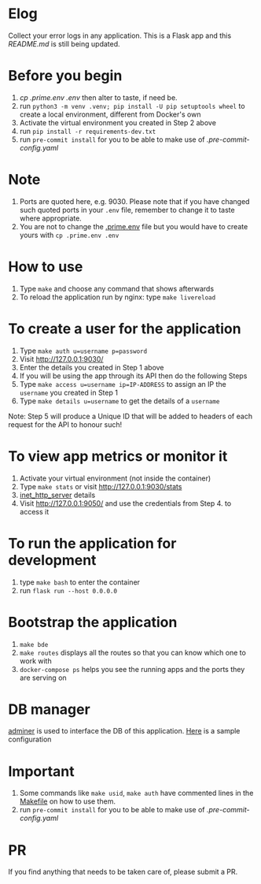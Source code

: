 # Elog

Collect your error logs in any application. This is a Flask app and this *README.md* is still being updated.

# Before you begin
1. *cp .prime.env .env* then alter to taste, if need be.
2. run `python3 -m venv .venv; pip install -U pip setuptools wheel` to create a local environment, different from Docker's own
3. Activate the virtual environment you created in Step 2 above
4. run `pip install -r requirements-dev.txt`
5. run `pre-commit install` for you to be able to make use of *.pre-commit-config.yaml*

# Note
1. Ports are quoted here, e.g. 9030. Please note that if you have changed such quoted ports in your `.env` file,
remember to change it to taste where appropriate.
2. You are not to change the [.prime.env](.prime.env) file but you would have to create yours with `cp .prime.env .env`

# How to use
1. Type `make` and choose any command that shows afterwards
2. To reload the application run by nginx: type `make livereload`

# To create a user for the application
1. Type `make auth u=username p=password`
2. Visit http://127.0.0.1:9030/
3. Enter the details you created in Step 1 above
4. If you will be using the app through its API then do the following Steps
5. Type `make access u=username ip=IP-ADDRESS` to assign an IP the `username` you created in Step 1
6. Type `make details u=username` to get the details of a `username`

Note: Step 5 will produce a Unique ID that will be added to headers of each request for the API to honour such!


# To view app metrics or monitor it
1. Activate your virtual environment (not inside the container)
2. Type `make stats` or visit http://127.0.0.1:9030/stats
3. [inet_http_server](customize/supervisord.conf) details
4. Visit http://127.0.0.1:9050/ and use the credentials from Step 4. to access it

# To run the application for development
1. type `make bash` to enter the container
2. run `flask run --host 0.0.0.0`

# Bootstrap the application
1. `make bde`
2. `make routes` displays all the routes so that you can know which one to work with
3. `docker-compose ps` helps you see the running apps and the ports they are serving on

# DB manager
[adminer](https://www.adminer.org/) is used to interface the DB of this application.
[Here](customize/adminer-elog-settings.png) is a sample configuration


# Important
1. Some commands like `make usid`, `make auth` have commented lines in the [Makefile](Makefile) on how to use them.
2. run `pre-commit install` for you to be able to make use of *.pre-commit-config.yaml*

# PR
If you find anything that needs to be taken care of, please submit a PR.
